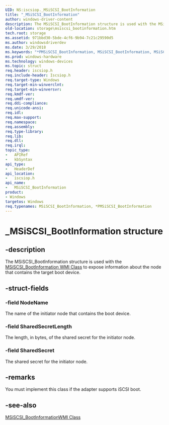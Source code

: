 ```yaml
---
UID: NS:iscsiop._MSiSCSI_BootInformation
title: "_MSiSCSI_BootInformation"
author: windows-driver-content
description: The MSiSCSI_BootInformation structure is used with the MSiSCSI_BootInformation WMI Class to expose information about the node that contains the target boot device.
old-location: storage\msiscsi_bootinformation.htm
tech.root: storage
ms.assetid: 971bbd30-5bde-4cf6-9b94-7c21c29590d5
ms.author: windowsdriverdev
ms.date: 3/29/2018
ms.keywords: "*PMSiSCSI_BootInformation, MSiSCSI_BootInformation, MSiSCSI_BootInformation structure [Storage Devices], PMSiSCSI_BootInformation, PMSiSCSI_BootInformation structure pointer [Storage Devices], _MSiSCSI_BootInformation, iscsiop/MSiSCSI_BootInformation, iscsiop/PMSiSCSI_BootInformation, storage.msiscsi_bootinformation, structs-iSCSI_a33678de-f559-4c7a-8007-55ab0381b613.xml"
ms.prod: windows-hardware
ms.technology: windows-devices
ms.topic: struct
req.header: iscsiop.h
req.include-header: Iscsiop.h
req.target-type: Windows
req.target-min-winverclnt: 
req.target-min-winversvr: 
req.kmdf-ver: 
req.umdf-ver: 
req.ddi-compliance: 
req.unicode-ansi: 
req.idl: 
req.max-support: 
req.namespace: 
req.assembly: 
req.type-library: 
req.lib: 
req.dll: 
req.irql: 
topic_type:
-	APIRef
-	kbSyntax
api_type:
-	HeaderDef
api_location:
-	iscsiop.h
api_name:
-	MSiSCSI_BootInformation
product:
- Windows
targetos: Windows
req.typenames: MSiSCSI_BootInformation, *PMSiSCSI_BootInformation
---
```


# _MSiSCSI_BootInformation structure


## -description


The MSiSCSI_BootInformation structure is used with the <a href="https://msdn.microsoft.com/library/windows/hardware/ff562984">MSiSCSI_BootInformation WMI Class</a> to expose information about the node that contains the target boot device. 


## -struct-fields




### -field NodeName

The name of the initiator node that contains the boot device.


### -field SharedSecretLength

The length, in bytes, of the shared secret for the initiator node.


### -field SharedSecret

The shared secret for the initiator node.


## -remarks



You must implement this class if the adapter supports iSCSI boot.




## -see-also




<a href="https://msdn.microsoft.com/a6ed673a-b5c1-4857-803a-4f0f3cf798d8">MSiSCSI_BootInformationWMI Class</a>
 

 

